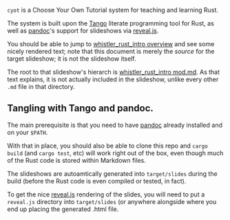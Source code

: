 `cyot` is a Choose Your Own Tutorial system for teaching and learning Rust.

The system is built upon the [Tango] literate programming tool for Rust,
as well as [pandoc]'s support for slideshows via [reveal.js].

[Tango]: https://github.com/pnkfelix/tango/
[pandoc]: http://pandoc.org/
[reveal.js]: http://lab.hakim.se/reveal-js/

You should be able to jump to [whistler_rust_intro overview] and see some nicely
rendered text; note that this document is merely the *source* for the
target slideshow; it is not the slideshow itself.

[whistler_rust_intro overview]: src/tutorial/whistler_rust_intro/overview.md

The root to that slideshow's hierarch is [whistler_rust_intro mod.md].  As
that text explains, it is not actually included in the slideshow,
unlike every other `.md` file in that directory.

[whistler_rust_intro mod.md]: src/tutorial/whistler_rust_intro/mod.md

## Tangling with Tango and pandoc.

The main prerequisite is that you need to have [pandoc] already
installed and on your `$PATH`.

With that in place, you should also be able to clone this repo and
`cargo build` (and `cargo test`, etc) will work right out of the box,
even though much of the Rust code is stored within Markdown files.

The slideshows are autoamtically generated into `target/slides` during
the build (before the Rust code is even compiled or tested, in fact).

To get the nice [reveal.js] rendering of the slides, you will need to
put a `reveal.js` directory into `target/slides` (or anywhere
alongside where you end up placing the generated .html file.
